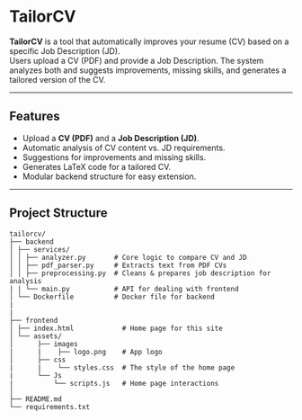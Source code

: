 # TailorCV  

**TailorCV** is a tool that automatically improves your resume (CV) based on a specific Job Description (JD).  
Users upload a CV (PDF) and provide a Job Description. The system analyzes both and suggests improvements, missing skills, and generates a tailored version of the CV.  

---

## Features  
- Upload a **CV (PDF)** and a **Job Description (JD)**.  
- Automatic analysis of CV content vs. JD requirements.  
- Suggestions for improvements and missing skills.  
- Generates LaTeX code for a tailored CV.  
- Modular backend structure for easy extension.  

---

## Project Structure 
```
tailorcv/
├── backend
│ ├── services/
│ │ ├── analyzer.py       # Core logic to compare CV and JD
│ │ ├── pdf_parser.py     # Extracts text from PDF CVs
│ │ ├── preprocessing.py  # Cleans & prepares job description for analysis
| | └── main.py           # API for dealing with frontend 
│ └── Dockerfile          # Docker file for backend
|
|
├── frontend
│ ├── index.html            # Home page for this site
│ └── assets/
│      ├── images
|      |    ├── logo.png    # App logo
│      ├── css
|      |    └── styles.css  # The style of the home page
|      └── Js
|          └── scripts.js   # Home page interactions
│ 
├── README.md
└── requirements.txt
```
